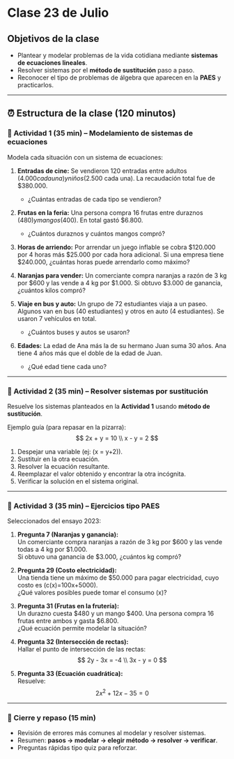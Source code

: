 # Clase 23 de Julio

## Objetivos de la clase
- Plantear y modelar problemas de la vida cotidiana mediante **sistemas de ecuaciones lineales**.  
- Resolver sistemas por el **método de sustitución** paso a paso.  
- Reconocer el tipo de problemas de álgebra que aparecen en la **PAES** y practicarlos.  

---

## ⏰ Estructura de la clase (120 minutos)

### 🔹 Actividad 1 (35 min) – Modelamiento de sistemas de ecuaciones
Modela cada situación con un sistema de ecuaciones:

1. **Entradas de cine:** Se vendieron 120 entradas entre adultos ($4.000 cada una) y niños ($2.500 cada una). La recaudación total fue de $380.000.  
   - ¿Cuántas entradas de cada tipo se vendieron?

2. **Frutas en la feria:** Una persona compra 16 frutas entre duraznos ($480) y mangos ($400). En total gastó $6.800.  
   - ¿Cuántos duraznos y cuántos mangos compró?

3. **Horas de arriendo:** Por arrendar un juego inflable se cobra $120.000 por 4 horas más $25.000 por cada hora adicional. Si una empresa tiene $240.000, ¿cuántas horas puede arrendarlo como máximo?

4. **Naranjas para vender:** Un comerciante compra naranjas a razón de 3 kg por $600 y las vende a 4 kg por $1.000. Si obtuvo $3.000 de ganancia, ¿cuántos kilos compró?

5. **Viaje en bus y auto:** Un grupo de 72 estudiantes viaja a un paseo. Algunos van en bus (40 estudiantes) y otros en auto (4 estudiantes). Se usaron 7 vehículos en total.  
   - ¿Cuántos buses y autos se usaron?

6. **Edades:** La edad de Ana más la de su hermano Juan suma 30 años. Ana tiene 4 años más que el doble de la edad de Juan.  
   - ¿Qué edad tiene cada uno?

---

### 🔹 Actividad 2 (35 min) – Resolver sistemas por sustitución
Resuelve los sistemas planteados en la **Actividad 1** usando **método de sustitución**.  

Ejemplo guía (para repasar en la pizarra):  
$$
2x + y = 10 \\
x - y = 2
$$  

1. Despejar una variable (ej: \(x = y+2\)).  
2. Sustituir en la otra ecuación.  
3. Resolver la ecuación resultante.  
4. Reemplazar el valor obtenido y encontrar la otra incógnita.  
5. Verificar la solución en el sistema original.  

---

### 🔹 Actividad 3 (35 min) – Ejercicios tipo PAES
Seleccionados del ensayo 2023:

1. **Pregunta 7 (Naranjas y ganancia):**  
   Un comerciante compra naranjas a razón de 3 kg por $600 y las vende todas a 4 kg por $1.000.  
   Si obtuvo una ganancia de $3.000, ¿cuántos kg compró?  

2. **Pregunta 29 (Costo electricidad):**  
   Una tienda tiene un máximo de $50.000 para pagar electricidad, cuyo costo es \(c(x)=100x+5000\).  
   ¿Qué valores posibles puede tomar el consumo \(x\)?  

3. **Pregunta 31 (Frutas en la frutería):**  
   Un durazno cuesta $480 y un mango $400. Una persona compra 16 frutas entre ambos y gasta $6.800.  
   ¿Qué ecuación permite modelar la situación?

4. **Pregunta 32 (Intersección de rectas):**  
   Hallar el punto de intersección de las rectas:  
   $$
   2y - 3x = -4 \\
   3x - y = 0
   $$  

5. **Pregunta 33 (Ecuación cuadrática):**  
   Resuelve:  
   $$
   2x^2 + 12x - 35 = 0
   $$

---

### 🔹 Cierre y repaso (15 min)
- Revisión de errores más comunes al modelar y resolver sistemas.  
- Resumen: **pasos → modelar → elegir método → resolver → verificar**.  
- Preguntas rápidas tipo quiz para reforzar.  
